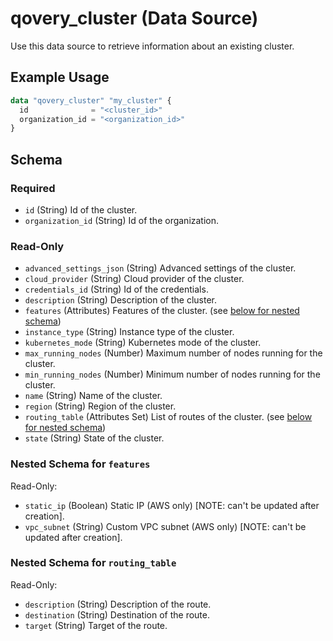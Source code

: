 # qovery_cluster (Data Source)

Use this data source to retrieve information about an existing cluster.
## Example Usage
```terraform
data "qovery_cluster" "my_cluster" {
  id              = "<cluster_id>"
  organization_id = "<organization_id>"
}
```

<!-- schema generated by tfplugindocs -->
## Schema

### Required

- `id` (String) Id of the cluster.
- `organization_id` (String) Id of the organization.

### Read-Only

- `advanced_settings_json` (String) Advanced settings of the cluster.
- `cloud_provider` (String) Cloud provider of the cluster.
- `credentials_id` (String) Id of the credentials.
- `description` (String) Description of the cluster.
- `features` (Attributes) Features of the cluster. (see [below for nested schema](#nestedatt--features))
- `instance_type` (String) Instance type of the cluster.
- `kubernetes_mode` (String) Kubernetes mode of the cluster.
- `max_running_nodes` (Number) Maximum number of nodes running for the cluster.
- `min_running_nodes` (Number) Minimum number of nodes running for the cluster.
- `name` (String) Name of the cluster.
- `region` (String) Region of the cluster.
- `routing_table` (Attributes Set) List of routes of the cluster. (see [below for nested schema](#nestedatt--routing_table))
- `state` (String) State of the cluster.

<a id="nestedatt--features"></a>
### Nested Schema for `features`

Read-Only:

- `static_ip` (Boolean) Static IP (AWS only) [NOTE: can't be updated after creation].
- `vpc_subnet` (String) Custom VPC subnet (AWS only) [NOTE: can't be updated after creation].


<a id="nestedatt--routing_table"></a>
### Nested Schema for `routing_table`

Read-Only:

- `description` (String) Description of the route.
- `destination` (String) Destination of the route.
- `target` (String) Target of the route.

